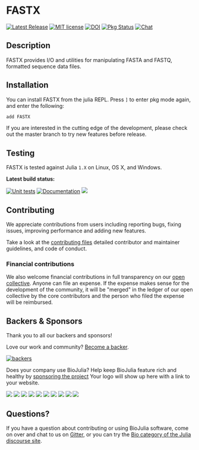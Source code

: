 # FASTX

[![Latest Release](https://img.shields.io/github/release/BioJulia/FASTX.jl.svg)](https://github.com/BioJulia/FASTX.jl/releases/latest)
[![MIT license](https://img.shields.io/badge/license-MIT-green.svg)](https://github.com/BioJulia/FASTX.jl/blob/master/LICENSE) 
[![DOI](https://zenodo.org/badge/DOI/10.5281/zenodo.3663087.svg)](https://doi.org/10.5281/zenodo.3663087)
[![Pkg Status](https://www.repostatus.org/badges/latest/active.svg)](https://www.repostatus.org/#active)
[![Chat](https://img.shields.io/gitter/room/BioJulia/FASTX.svg)](https://gitter.im/BioJulia/FASTX.jl)


## Description

FASTX provides I/O and utilities for manipulating FASTA and FASTQ, formatted
sequence data files.


## Installation

You can install FASTX from the julia REPL.
Press `]` to enter pkg mode again, and enter the following:

```julia
add FASTX
```

If you are interested in the cutting edge of the development, please check out
the master branch to try new features before release.


## Testing

FASTX is tested against Julia `1.X` on Linux, OS X, and Windows.

**Latest build status:**

[![Unit tests](https://github.com/BioJulia/FASTX.jl/workflows/Unit%20tests/badge.svg?branch=master)](https://github.com/BioJulia/FASTX.jl/actions?query=workflow%3A%22Unit+tests%22+branch%3Amaster)
[![Documentation](https://github.com/BioJulia/FASTX.jl/workflows/Documentation/badge.svg?branch=master)](https://github.com/BioJulia/FASTX.jl/actions?query=workflow%3ADocumentation+branch%3Amaster)
[![](https://codecov.io/gh/BioJulia/FASTX.jl/branch/master/graph/badge.svg)](https://codecov.io/gh/BioJulia/FASTX.jl)


## Contributing

We appreciate contributions from users including reporting bugs, fixing
issues, improving performance and adding new features.

Take a look at the [contributing files](https://github.com/BioJulia/Contributing)
detailed contributor and maintainer guidelines, and code of conduct.


### Financial contributions

We also welcome financial contributions in full transparency on our
[open collective](https://opencollective.com/biojulia).
Anyone can file an expense. If the expense makes sense for the development
of the community, it will be "merged" in the ledger of our open collective by
the core contributors and the person who filed the expense will be reimbursed.


## Backers & Sponsors

Thank you to all our backers and sponsors!

Love our work and community? [Become a backer](https://opencollective.com/biojulia#backer).

[![backers](https://opencollective.com/biojulia/backers.svg?width=890)](https://opencollective.com/biojulia#backers)

Does your company use BioJulia? Help keep BioJulia feature rich and healthy by
[sponsoring the project](https://opencollective.com/biojulia#sponsor)
Your logo will show up here with a link to your website.

[![](https://opencollective.com/biojulia/sponsor/0/avatar.svg)](https://opencollective.com/biojulia/sponsor/0/website)
[![](https://opencollective.com/biojulia/sponsor/1/avatar.svg)](https://opencollective.com/biojulia/sponsor/1/website)
[![](https://opencollective.com/biojulia/sponsor/2/avatar.svg)](https://opencollective.com/biojulia/sponsor/2/website)
[![](https://opencollective.com/biojulia/sponsor/3/avatar.svg)](https://opencollective.com/biojulia/sponsor/3/website)
[![](https://opencollective.com/biojulia/sponsor/4/avatar.svg)](https://opencollective.com/biojulia/sponsor/4/website)
[![](https://opencollective.com/biojulia/sponsor/5/avatar.svg)](https://opencollective.com/biojulia/sponsor/5/website)
[![](https://opencollective.com/biojulia/sponsor/6/avatar.svg)](https://opencollective.com/biojulia/sponsor/6/website)
[![](https://opencollective.com/biojulia/sponsor/7/avatar.svg)](https://opencollective.com/biojulia/sponsor/7/website)
[![](https://opencollective.com/biojulia/sponsor/8/avatar.svg)](https://opencollective.com/biojulia/sponsor/8/website)
[![](https://opencollective.com/biojulia/sponsor/9/avatar.svg)](https://opencollective.com/biojulia/sponsor/9/website)


## Questions?

If you have a question about contributing or using BioJulia software, come
on over and chat to us on [Gitter](https://gitter.im/BioJulia/General), or you can try the
[Bio category of the Julia discourse site](https://discourse.julialang.org/c/domain/bio).
